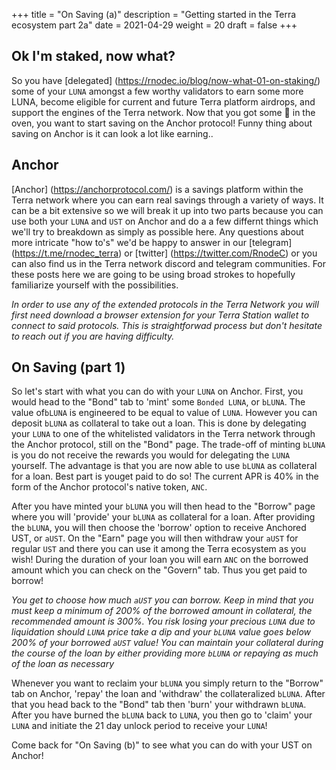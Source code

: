 +++ 
title = "On Saving (a)" 
description = "Getting started in the Terra ecosystem part 2a" 
date = 2021-04-29
weight = 20 
draft = false 
+++

## Ok I'm staked, now what?

So you have [delegated] (https://rnodec.io/blog/now-what-01-on-staking/) some of your `LUNA` amongst a few worthy validators to earn some more LUNA, become eligible for current and future Terra platform airdrops, and support the engines of the Terra network. Now that you got some 🥩 in the oven, you want to start saving on the Anchor protocol! Funny thing about saving on Anchor is it can look a lot like earning..

## Anchor

[Anchor] (https://anchorprotocol.com/) is a savings platform within the Terra network where you can earn real savings through a variety of ways. It can be a bit extensive so we will break it up into two parts because you can use both your `LUNA` and `UST` on Anchor and do a a few differnt things which we'll try to breakdown as simply as possible here. Any questions about more intricate "how to's" we'd be happy to answer in our [telegram] (https://t.me/rnodec_terra) or [twitter] (https://twitter.com/RnodeC) or you can also find us in the Terra network discord and telegram communities. For these posts here we are going to be using broad strokes to hopefully familiarize yourself with the possibilities.

_In order to use any of the extended protocols in the Terra Network you will first need download a browser extension for your Terra Station wallet to connect to said protocols. This is straightforwad process but don't hesitate to reach out if you are having difficulty._

## On Saving (part 1)

So let's start with what you can do with your `LUNA` on Anchor. First, you would head to the "Bond" tab to 'mint' some `Bonded LUNA`, or `bLUNA`. The value of`bLUNA` is engineered to be equal to value of `LUNA`. However you can deposit `bLUNA` as collateral to take out a loan. This is done by delegating your `LUNA` to one of the whitelisted validators in the Terra network through the Anchor protocol, still on the "Bond" page. The trade-off of minting `bLUNA` is you do not receive the rewards you would for delegating the `LUNA` yourself. The advantage is that you are now able to use `bLUNA` as collateral for a loan. Best part is youget paid to do so! The current APR is 40% in the form of the Anchor protocol's native token, `ANC`. 

After you have minted your `bLUNA` you will then head to the "Borrow" page where you will 'provide' your `bLUNA` as collateral for a loan. After providing the `bLUNA`, you will then choose the 'borrow' option to receive Anchored UST, or `aUST`. On the "Earn" page you will then withdraw your `aUST` for regular `UST` and there you can use it among the Terra ecosystem as you wish! During the duration of your loan you will earn `ANC` on the borrowed amount which you can check on the "Govern" tab. Thus you get paid to borrow!

_You get to choose how much `aUST` you can borrow. Keep in mind that you must keep a minimum of 200% of the borrowed amount in collateral, the recommended amount is 300%. You risk losing your precious `LUNA` due to liquidation should `LUNA` price take a dip and your `bLUNA` value goes below 200% of your borrowed `aUST` value! You can maintain your collateral during the course of the loan by either providing more `bLUNA` or repaying as much of the loan as necessary_

Whenever you want to reclaim your `bLUNA` you simply return to the "Borrow" tab on Anchor, 'repay' the loan and 'withdraw' the collateralized `bLUNA`. After that you head back to the "Bond" tab then 'burn' your withdrawn `bLUNA`. After you have burned the `bLUNA` back to `LUNA`, you then go to 'claim' your `LUNA` and initiate the 21 day unlock period to receive your `LUNA`!

Come back for "On Saving (b)" to see what you can do with your UST on Anchor!
